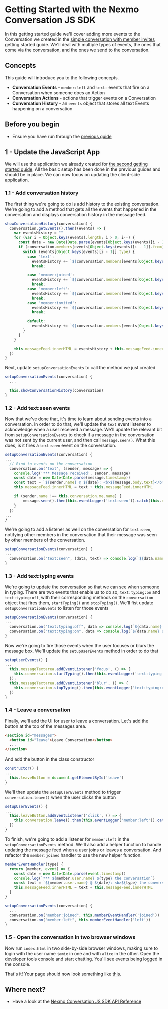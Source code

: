 # Getting Started with the Nexmo Conversation JS SDK

In this getting started guide we'll cover adding more events to the Conversation we created in the [simple conversation with member invites](/stitch/in-app-messaging/guides/2-inviting-members) getting started guide. We'll deal with multiple types of events, the ones that come via the conversation, and the ones we send to the conversation.

## Concepts

This guide will introduce you to the following concepts.

- **Conversation Events** - `member:left` and `text:` events that fire on a Conversation when someone does an Action
- **Conversation Actions** - actions that trigger events on a Conversation
- **Conversation History** - an `events` object that stores all text Events happening on a conversation

## Before you begin

- Ensure you have run through the [previous guide](/stitch/in-app-messaging/guides/2-inviting-members)

## 1 - Update the JavaScript App

We will use the application we already created for [the second getting started guide](/stitch/in-app-messaging/guides/2-inviting-members). All the basic setup has been done in the previous guides and should be in place. We can now focus on updating the client-side application.

### 1.1 - Add conversation history

The first thing we're going to do is add history to the existing conversation. We're going to add a method that gets all the events that happened in the conversation and displays conversation history in the message feed.

```javascript
showConversationHistory(conversation) {
  conversation.getEvents().then((events) => {
    var eventsHistory = ""
    for (var i = Object.keys(events).length; i > 0; i--) {
      const date = new Date(Date.parse(events[Object.keys(events)[i - 1]].timestamp))
      if (conversation.members[events[Object.keys(events)[i - 1]].from]) {
        switch (events[Object.keys(events)[i - 1]].type) {
          case 'text':
            eventsHistory += `${conversation.members[events[Object.keys(events)[i - 1]].from].user.name} @ ${date}: <b>${events[Object.keys(events)[i - 1]].body.text}</b><br>`
            break;

          case 'member:joined':
            eventsHistory += `${conversation.members[events[Object.keys(events)[i - 1]].from].user.name} @ ${date}: <b>joined the conversation</b><br>`
            break;
          case 'member:left':
            eventsHistory += `${conversation.members[events[Object.keys(events)[i - 1]].from].user.name} @ ${date}: <b>left the conversation</b><br>`
            break;
          case 'member:invited':
            eventsHistory += `${conversation.members[events[Object.keys(events)[i - 1]].from].user.name} @ ${date}: <b>invited to the conversation</b><br>`
            break;

          default:
            eventsHistory += `${conversation.members[events[Object.keys(events)[i - 1]].from].user.name} @ ${date}: <b>unknown event</b><br>`
        }
      }
    }

    this.messageFeed.innerHTML = eventsHistory + this.messageFeed.innerHTML
  })
}
```

Next, update `setupConversationEvents` to call the method we just created

```javascript
setupConversationEvents(conversation) {
  ...

  this.showConversationHistory(conversation)
}
```

### 1.2 - Add text:seen events

Now that we've done that, it's time to learn about sending events into a conversation. In order to do that, we'll update the `text` event listener to acknowledge when a user received a message. We'll update the relevant bit from `setupConversationEvents` to check if a message in the conversation was not sent by the current user, and then call `message.seen()`. What this does, is it fires a `text:seen` event on the conversation.

```javascript
setupConversationEvents(conversation) {
...
  // Bind to events on the conversation
  conversation.on('text', (sender, message) => {
    console.log('*** Message received', sender, message)
    const date = new Date(Date.parse(message.timestamp))
    const text = `${sender.name} @ ${date}: <b>${message.body.text}</b><br>`
    this.messageFeed.innerHTML = text + this.messageFeed.innerHTML

    if (sender.name !== this.conversation.me.name) {
        message.seen().then(this.eventLogger('text:seen')).catch(this.errorLogger)
    }
  })
...
}
```

We're going to add a listener as well on the conversation for `text:seen`, notifying other members in the conversation that their message was seen by other members of the conversation.

```javascript
setupConversationEvents(conversation) {
...
  conversation.on("text:seen", (data, text) => console.log(`${data.name} saw text: ${text.body.text}`))
}
```

### 1.3 - Add text:typing events

We're going to update the conversation so that we can see when someone in typing. There are two events that enable us to do so, `text:typing:on` and `text:typing:off`, with their corresponding methods on the `conversation` object that fires them, `startTyping()` and `stopTyping()`. We'll fist update `setupConversationEvents` to listen for those events

```javascript
setupConversationEvents(conversation) {
...
  conversation.on("text:typing:off", data => console.log(`${data.name} stopped typing...`))
  conversation.on("text:typing:on", data => console.log(`${data.name} started typing...`))
}
```

Now we're going to fire those events when the user focuses or blurs the message box. We'll update the `setupUserEvents` method in order to do that

```javascript
setupUserEvents() {
...
  this.messageTextarea.addEventListener('focus', () => {
    this.conversation.startTyping().then(this.eventLogger('text:typing:on')).catch(this.errorLogger)
  });
  this.messageTextarea.addEventListener('blur', () => {
    this.conversation.stopTyping().then(this.eventLogger('text:typing:off')).catch(this.errorLogger)
  })
}
```

### 1.4 - Leave a conversation

Finally, we'll add the UI for user to leave a conversation. Let's add the button at the top of the messages area.

```html
<section id="messages">
  <button id="leave">Leave Conversation</button>
  ...
</section>

```

And add the button in the class constructor

```javascript
constructor() {
...
  this.leaveButton = document.getElementById('leave')
}
```

We'll then update the `setupUserEvents` method to trigger `conversation.leave()` when the user clicks the button

```javascript
setupUserEvents() {
...
  this.leaveButton.addEventListener('click', () => {
    this.conversation.leave().then(this.eventLogger('member:left')).catch(this.errorLogger)
  })
}
```

To finish, we're going to add a listener for `member:left` in the `setupConversationEvents` method. We'll also add a helper function to handle updating the message feed when a user joins or leaves a conversation. And refactor the `member:joined` handler to use the new helper function.

```javascript
memberEventHandler(type) {
  return (member, event) => {
    const date = new Date(Date.parse(event.timestamp))
    console.log(`*** ${member.user.name} ${type} the conversation`)
    const text = `${member.user.name} @ ${date}: <b>${type} the conversation</b><br>`
    this.messageFeed.innerHTML = text + this.messageFeed.innerHTML
  }
}

setupConversationEvents(conversation) {
  ...
  conversation.on("member:joined", this.memberEventHandler('joined'))
  conversation.on("member:left", this.memberEventHandler('left'))
}
```


### 1.5 - Open the conversation in two browser windows

Now run `index.html` in two side-by-side browser windows, making sure to login with the user name `jamie` in one and with `alice` in the other. Open the developer tools console and start chatting. You'll see events being logged in the console.

That's it! Your page should now look something like [this](https://github.com/Nexmo/conversation-js-quickstart/blob/master/examples/3-utilizing-events/index.html).


## Where next?

- Have a look at the [Nexmo Conversation JS SDK API Reference](https://developer.nexmo.com/sdk/conversation/javascript/)
